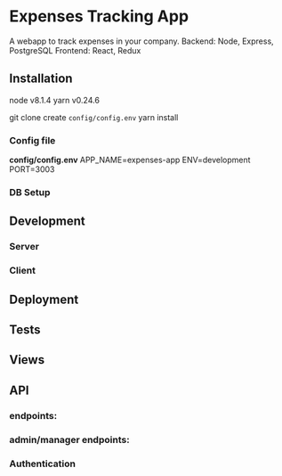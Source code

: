 # Expenses Tracking App
A webapp to track expenses in your company.
Backend: Node, Express, PostgreSQL
Frontend: React, Redux

## Installation
node v8.1.4
yarn v0.24.6

git clone
create `config/config.env`
yarn install

### Config file
**config/config.env**
APP_NAME=expenses-app
ENV=development
PORT=3003

### DB Setup

## Development
### Server
### Client

## Deployment

## Tests

## Views

## API
### endpoints:
### admin/manager endpoints:
### Authentication
